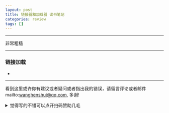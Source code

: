 ```yaml
---
layout: post
title: 链接器和加载器 读书笔记
categories: review
tags: []
---
```

  

---

非常粗糙

 

---

### 链接加载

- 



---

看到这里或许你有建议或者疑问或者指出我的错误，请留言评论或者邮件mailto:wanghenshui@qq.com, 多谢! 
<details>
<summary>觉得写的不错可以点开扫码赞助几毛</summary>
<img src="https://wanghenshui.github.io/assets/wepay.png" alt="微信转账">
</details>